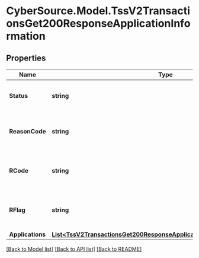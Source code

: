 # CyberSource.Model.TssV2TransactionsGet200ResponseApplicationInformation
## Properties

Name | Type | Description | Notes
------------ | ------------- | ------------- | -------------
**Status** | **string** | The status of the submitted transaction. | [optional] 
**ReasonCode** | **string** | The description for this field is not available. | [optional] 
**RCode** | **string** | The description for this field is not available. | [optional] 
**RFlag** | **string** | The description for this field is not available. | [optional] 
**Applications** | [**List&lt;TssV2TransactionsGet200ResponseApplicationInformationApplications&gt;**](TssV2TransactionsGet200ResponseApplicationInformationApplications.md) |  | [optional] 

[[Back to Model list]](../README.md#documentation-for-models) [[Back to API list]](../README.md#documentation-for-api-endpoints) [[Back to README]](../README.md)

